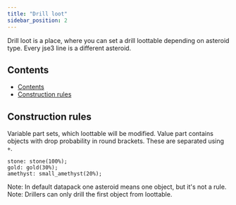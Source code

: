 ```yaml
---
title: "Drill loot"
sidebar_position: 2
---
```


Drill loot is a place, where you can set a drill loottable
depending on asteroid type. Every jse3 line is a different asteroid.

## Contents

- [Contents](#contents)
- [Construction rules](#construction-rules)

## Construction rules

Variable part sets, which loottable will be modified.
Value part contains objects with drop probability in round brackets. These are separated using `+`.

```text
stone: stone(100%);
gold: gold(30%);
amethyst: small_amethyst(20%);
```

Note: In default datapack one asteroid means one object, but it's not a rule.  
Note: Drillers can only drill the first object from loottable.